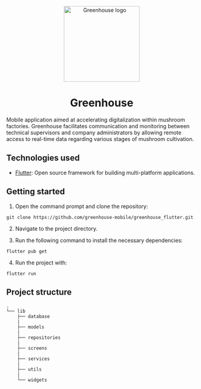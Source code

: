 <p align="center">
  <a>
    <img alt="Greenhouse logo" src="assets/images/logo.svg" width="200" />
  </a>
</p>

<h1 align="center">
  Greenhouse
</h1>

Mobile application aimed at accelerating digitalization within mushroom factories. Greenhouse facilitates communication and monitoring between technical supervisors and company administrators by allowing remote access to real-time data regarding various stages of mushroom cultivation.

## Technologies used

- [Flutter](https://flutter.dev/): Open source framework for building multi-platform applications.

## Getting started

1. Open the command prompt and clone the repository:

```
git clone https://github.com/greenhouse-mobile/greenhouse_flutter.git
```

2. Navigate to the project directory.

3. Run the following command to install the necessary dependencies:

```
flutter pub get
```

4. Run the project with:
```
flutter run
```

## Project structure

```
.
└── lib
    ├── database
    |
    ├── models
    |
    ├── repositories
    |
    ├── screens
    |
    ├── services
    |
    ├── utils
    |
    └── widgets
```